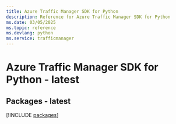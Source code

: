 ```yaml
---
title: Azure Traffic Manager SDK for Python
description: Reference for Azure Traffic Manager SDK for Python
ms.date: 03/05/2025
ms.topic: reference
ms.devlang: python
ms.service: trafficmanager
---
```

# Azure Traffic Manager SDK for Python - latest
## Packages - latest
[!INCLUDE [packages](traffic-manager-index.md)]